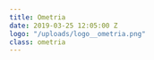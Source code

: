 ```yaml
---
title: Ometria
date: 2019-03-25 12:05:00 Z
logo: "/uploads/logo__ometria.png"
class: ometria
---
```


